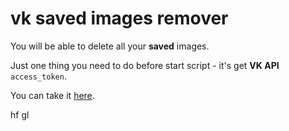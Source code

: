 # vk saved images remover

You will be able to delete all your **saved** images.

Just one thing you need to do before start script - it's get **VK API** `access_token`.

You can take it [here](https://oauth.vk.com/authorize?client_id=5667385&display=page&redirect_uri=https://oauth.vk.com/blank.html&scope=photos,offline&response_type=token&v=5.58&state=123456).

hf gl
